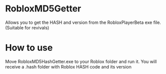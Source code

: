 # RobloxMD5Getter
Allows you to get the HASH and version from the RobloxPlayerBeta exe file. (Suitable for revivals)

# How to use
Move RobloxMD5HashGetter.exe to your Roblox folder and run it. You will receive a .hash folder with Roblox HASH code and its version
